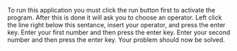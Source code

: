 To run this application you must click the run button first to activate the program. After this is done it will ask you to choose an operator. Left click the line right below this sentance, insert your operator, and press the enter key. Enter your first number and then press the enter key. Enter your second number and then press the enter key. Your problem should now be solved.
